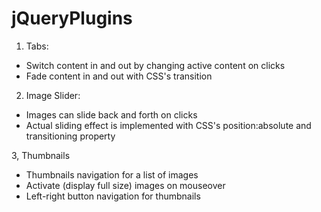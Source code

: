 jQueryPlugins
=============

1. Tabs:  
- Switch content in and out by changing active content on clicks
- Fade content in and out with CSS's transition

2. Image Slider:
- Images can slide back and forth on clicks
- Actual sliding effect is implemented with CSS's position:absolute and transitioning property

3, Thumbnails
- Thumbnails navigation for a list of images
- Activate (display full size) images on mouseover
- Left-right button navigation for thumbnails
